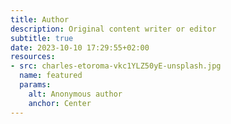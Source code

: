 ```yaml
---
title: Author
description: Original content writer or editor
subtitle: true
date: 2023-10-10 17:29:55+02:00
resources:
- src: charles-etoroma-vkc1YLZ50yE-unsplash.jpg
  name: featured
  params:
    alt: Anonymous author
    anchor: Center
---
```

